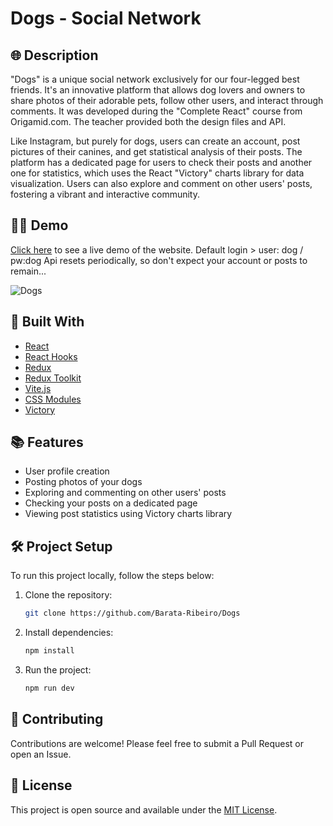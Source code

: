 # Dogs - Social Network

## 🌐 Description

"Dogs" is a unique social network exclusively for our four-legged best friends. It's an innovative platform that allows dog lovers and owners to share photos of their adorable pets, follow other users, and interact through comments. It was developed during the "Complete React" course from Origamid.com. The teacher provided both the design files and API.

Like Instagram, but purely for dogs, users can create an account, post pictures of their canines, and get statistical analysis of their posts. The platform has a dedicated page for users to check their posts and another one for statistics, which uses the React "Victory" charts library for data visualization. Users can also explore and comment on other users' posts, fostering a vibrant and interactive community.

## 👨‍💻 Demo

[Click here](https://dogs-lake.vercel.app) to see a live demo of the website.
Default login > user: dog / pw:dog
Api resets periodically, so don't expect your account or posts to remain...

![Dogs](./public/screenshot.gif)

## 🚀 Built With

- [React](https://reactjs.org/)
- [React Hooks](https://reactjs.org/docs/hooks-intro.html)
- [Redux](https://redux.js.org/)
- [Redux Toolkit](https://redux-toolkit.js.org/)
- [Vite.js](https://vitejs.dev/)
- [CSS Modules](https://github.com/css-modules/css-modules)
- [Victory](https://formidable.com/open-source/victory/)

## 📚 Features

- User profile creation
- Posting photos of your dogs
- Exploring and commenting on other users' posts
- Checking your posts on a dedicated page
- Viewing post statistics using Victory charts library

## 🛠️ Project Setup

To run this project locally, follow the steps below:

1. Clone the repository:

   ```bash
   git clone https://github.com/Barata-Ribeiro/Dogs
   ```

2. Install dependencies:

   ```bash
   npm install
   ```

3. Run the project:

   ```bash
   npm run dev
   ```

## 🤝 Contributing

Contributions are welcome! Please feel free to submit a Pull Request or open an Issue.

## 📜 License

This project is open source and available under the [MIT License](LICENSE).
